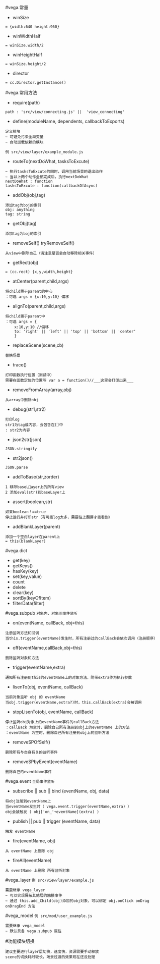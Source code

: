 #vega.常量

* winSize
```
= {width:640 height:960}
```

* winWidthHalf
```
= winSize.width/2
```
* winHeightHalf
```
= winSize.height/2
```
* director
```
= cc.Director.getInstance()
```


#vega.常用方法

* require(path)
```
path : 'src/view/connecting.js' ||  'view_connecting'
```

* define(moduleName, dependents, callbackToExports)
```
定义模块
~ 可避免污染全局变量
~ 自动加载依赖的模块
```
`例 src/view/layer/example_module.js`


* routeTo(nextDoWhat, tasksToExcute)
```
~ 执行tasksToExcute的同时，调用当前场景的退出动作
~ 当以上两个动作全部完成后，执行nextDoWhat
nextDoWhat : function
tasksToExcute : function(callbackOfAsync)
```

* addObj(obj,tag)
```
添加tag为boj的索引
obj: anything
tag: string
```
* getObj(tag)
```
添加tag为boj的索引
```
* removeSelf()  tryRemoveSelf()
```
从view中删除自己（请注意是否会自动移除相关事件）
```
* getRect(obj)
```
= (cc.rect) {x,y,width,height}
```
* atCenter(parent,child,args)
```
将child置于parent的中心
：可选 args = {x:10,y:10} 偏移
```
* alignTo(parent,child,args)
```
将child置于parent中
：可选 args = {
	x:10,y:10 //偏移
    to: 'right' || 'left' || 'top' || 'bottom' || 'center'
    }
```

* replaceScene(scene,cb)
```
替换场景
```

* trace()
```
打印函数执行位置（测试中）
需要在函数定位的位置写 var a = function()//___这里会打印出来___
```

* removeFromArray(array,obj)
```
从array中删除obj
```

* debug(str1,str2)
```
打印log
str1为tag或内容，会包含在[]中
: str2为内容
```

* json2str(json)
```
JSON.stringify
```

* str2json()
```
JSON.parse
```

* addToBase(str,zorder)
```
1 移除baseLayer上的所有view
2 添加eval(str)到baseLayer上
```

* assert(boolean,str)
```
如果boolean！==true
停止运行并打印str（有可能log太多，需要往上翻屏才能看到）
```

* addBlankLayer(parent)
```
添加一个空白layer在parent上
= this(blankLayer)
```



#vega.dict

* get(key)
* getKeys()
* hasKey(key)
* set(key,value)
* count
* delete
* clear(key)
* sortBy(keyOfItem)
* filterData(filter)


#vega.subpub
`对象内，对象间事件监听`
* on(eventName, callBack, obj=this)
```
注册监听方法和回调
当this.trigger(eventName)发生时，所有注册过的callBack会依次调用（注册顺序）
```

* off(eventName,callBack,obj=this)
```
删除监听对象和方法
```

* trigger(eventName,extra)
```
通知所有注册到this的eventName上的对象方法，附带extra作为执行参数
```

* lisenTo(obj, eventName, callBack)
```
当前对象监听 obj 的 eventName
当obj.trigger(eventName,extra?)时，this.callBack(extra)会被调用
```

* stopLisenTo(obj, eventName, callBack)
```
停止监听obj对象上的eventName事件的callBack方法
：callBack 为空时，删除自己所有注册到obj上的eventName 上的方法
：eventName 为空时，删除自己所有注册到obj上的监听方法
```

* removeSPOfSelf()
```
删除所有与自身有关的监听事件
```

* removeSPbyEvent(eventName)
```
删除自己的eventName事件
```


#vega.event
`全局事件监听`
* subscribe || sub || bind (eventName, obj, data)
```
将obj注册到eventName上
当eventName发生时（ vega.event.trigger(eventName,extra) ）
obj会被触发 ( obj['on_'+eventName](extra) )
```
* publish || pub || trigger (eventName, data)
```
触发 eventName
```
* fire(eventName, obj)
```
从 eventName 上删除 obj
```
* fireAll(eventName)
```
从 eventName 上删除 所有监听对象
```


#vega_layer
`例 src/view/layer/example.js`
```
需要继承 vega_layer
~ 可以实现屏蔽其他层的触摸事件
~ 通过 this.add_Child(obj)添加的obj对象，可以绑定 obj.onClick onDrag onDragEnd 方法
```


#vega_model
`例 src/mod/user_example.js`
```
需要继承 vega_model
~ 默认具备 vega.subpub 属性
```


#功能模块切换
```
建议主要进行layer层切换，速度快，资源需要手动释放
scene的切换耗时较长，场景过渡的效果现在还没处理
```




